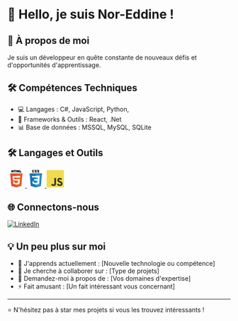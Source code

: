 # 👋 Hello, je suis Nor-Eddine !

## 🚀 À propos de moi
Je suis un développeur en quête constante de nouveaux défis et d'opportunités d'apprentissage. 

## 🛠️ Compétences Techniques
- 💻 Langages : C#, JavaScript, Python, 
- 🧰 Frameworks & Outils : React, .Net
- 📊 Base de données : MSSQL, MySQL, SQLite


## 🛠️ Langages et Outils

<p align="left">
  <a href="https://www.w3.org/html/" target="_blank">
    <img src="https://raw.githubusercontent.com/devicons/devicon/master/icons/html5/html5-original-wordmark.svg" alt="html5" width="40" height="40"/>
  </a>
  <a href="https://www.w3schools.com/css/" target="_blank">
    <img src="https://raw.githubusercontent.com/devicons/devicon/master/icons/css3/css3-original-wordmark.svg" alt="css3" width="40" height="40"/>
  </a>
  <a href="https://developer.mozilla.org/en-US/docs/Web/JavaScript" target="_blank">
    <img src="https://raw.githubusercontent.com/devicons/devicon/master/icons/javascript/javascript-original.svg" alt="javascript" width="40" height="40"/>
  </a>
  <!-- Ajoutez d'autres icônes pour vos langages et outils préférés -->
</p>

## 🌐 Connectons-nous
[![LinkedIn](https://img.shields.io/badge/LinkedIn-0077B5?style=for-the-badge&logo=linkedin&logoColor=white)](https://fr.linkedin.com/in/nor-eddine-benkhalifa-8705b4220)

## 💡 Un peu plus sur moi
- 🌱 J'apprends actuellement : [Nouvelle technologie ou compétence]
- 👯 Je cherche à collaborer sur : [Type de projets]
- 💬 Demandez-moi à propos de : [Vos domaines d'expertise]
- ⚡ Fait amusant : [Un fait intéressant vous concernant]

---

⭐️ N'hésitez pas à star mes projets si vous les trouvez intéressants !
